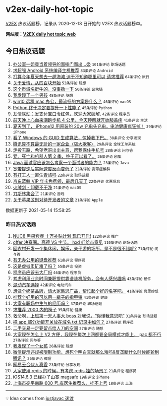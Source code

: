 # v2ex-daily-hot-topic

[V2EX](https://www.v2ex.com/) 热议话题榜，记录从 2020-12-18 日开始的 V2EX 热议话题榜单。

**网站版：[V2EX daily hot topic web](https://boojack.github.io/v2ex-daily-hot-topic-web/)**

## 今日热议话题

<!-- TODAY BEGIN -->

1. [办公室一姐竟当着领导的面摔门而出...😨](https://www.v2ex.com/t/776840) `101条评论` `职场话题`
1. [求超强 Android 系统编译主机推荐](https://www.v2ex.com/t/776838) `83条评论` `Android`
1. [打算今年夏天想去一趟海滩,迫于不知道哪里可以,请求推荐](https://www.v2ex.com/t/776866) `64条评论` `旅行`
1. [关于爱情，从四百块开始](https://www.v2ex.com/t/776822) `52条评论` `随想`
1. [这个币域名挺牛的，没事撸一下](https://www.v2ex.com/t/776830) `50条评论` `区块链`
1. [我发现了一个男孩](https://www.v2ex.com/t/776827) `48条评论` `随想`
1. [win10 远程 mac 办公，最流畅的方案是什么？](https://www.v2ex.com/t/776825) `46条评论` `macOS`
1. [Python 终于决定要提升一下性能了](https://www.v2ex.com/t/776893) `45条评论` `Python`
1. [友情联动：发支付宝口令红包，欢迎大家破解.](https://www.v2ex.com/t/776889) `42条评论` `程序员`
1. [前天晚上心血来潮跑步机 4 公里，今天睡醒就开始膝盖疼](https://www.v2ex.com/t/776860) `41条评论` `生活`
1. [夏天到了， iPhone12 用原装的 20w 充电头充电，电池健康疯狂掉！](https://www.v2ex.com/t/776849) `39条评论` `iPhone`
1. [看了 Windows 的 GUID 生成算法，惊掉我下巴。](https://www.v2ex.com/t/776972) `38条评论` `分享发现`
1. [腾讯算不算最无耻的一家企业（店大欺客）](https://www.v2ex.com/t/776908) `29条评论` `全球工单系统`
1. [走投无路，希望老哥出出主意，帮我保住手机号](https://www.v2ex.com/t/776991) `28条评论` `问与答`
1. [爱、死亡和机器人第 2 季，终于可以看了。](https://www.v2ex.com/t/776973) `26条评论` `剧集`
1. [Java 面试官应该怎么考察一个面试者的能力？](https://www.v2ex.com/t/776891) `23条评论` `Java`
1. [宽带提速后实际速度反而变低了](https://www.v2ex.com/t/776978) `22条评论` `宽带症候群`
1. [有打工人一直住青旅吗](https://www.v2ex.com/t/776925) `22条评论` `职场话题`
1. [京东蓝鲸 VIP 年卡免费领，最后几天了](https://www.v2ex.com/t/776834) `22条评论` `优惠信息`
1. [火绒剑 - 卸载不干净](https://www.v2ex.com/t/776957) `21条评论` `macOS`
1. [刀斯林集合了](https://www.v2ex.com/t/776932) `21条评论` `游戏`
1. [关于苹果区别对待开发者的文章](https://www.v2ex.com/t/776920) `21条评论` `Apple`

数据更新于 2021-05-14 15:58:25

<!-- TODAY END -->

### 昨日热议话题

<!-- YESTERDAY BEGIN -->

1. [NUC8 黑果套餐 十万补贴计划 现已开启!](https://www.v2ex.com/t/776638) `122条评论` `推广`
1. [offer 决赛圈。高德 VS 字节， hxd 们给点意见](https://www.v2ex.com/t/776661) `110条评论` `职场话题`
1. [回农村开发一个集休闲，娱乐，亲子游的场所，是不是很不错呢?](https://www.v2ex.com/t/776622) `71条评论` `问与答`
1. [有无办公用的键盘推荐](https://www.v2ex.com/t/776687) `61条评论` `程序员`
1. [这是虚拟币矿难了吗？](https://www.v2ex.com/t/776615) `55条评论` `投资`
1. [程序员应该去大厂吗](https://www.v2ex.com/t/776708) `46条评论` `程序员`
1. [考虑利用业余时间兼职提供靠谱装机服务，会有人感兴趣吗](https://www.v2ex.com/t/776716) `43条评论` `硬件`
1. [混动汽车选择](https://www.v2ex.com/t/776627) `42条评论` `电动汽车`
1. [想做个奶茶品牌，请大家集思广益，帮忙起个好的名字吧。](https://www.v2ex.com/t/776757) `41条评论` `奇思妙想`
1. [推荐个好用的可以用一辈子的指甲钳](https://www.v2ex.com/t/776769) `41条评论` `健康`
1. [大家有职场中生气的经历吗？](https://www.v2ex.com/t/776679) `37条评论` `职场话题`
1. [求推荐 2000 内的椅子](https://www.v2ex.com/t/776673) `35条评论` `健康`
1. [救命啊，上班第一天人事大 boss 对我说，“你懂我意思吧”](https://www.v2ex.com/t/776771) `31条评论` `职场话题`
1. [把 app 部分功能开关放在域名 txt 记录中如何？](https://www.v2ex.com/t/776749) `27条评论` `程序员`
1. [二手交易一定要留点给人刀的空间](https://www.v2ex.com/t/776747) `27条评论` `随想`
1. [大家现在怎么上 V2 方便，我现在每次上网都要全局模式才能上， pac 都不行](https://www.v2ex.com/t/776646) `27条评论` `问与答`
1. [我发现了一个女孩](https://www.v2ex.com/t/776797) `26条评论` `随想`
1. [微信提示违规被限制功能，想死个明白真就那么难吗&反垄断什么时候能轮到腾讯？](https://www.v2ex.com/t/776787) `26条评论` `微信`
1. [网易云合伙人真香](https://www.v2ex.com/t/776626) `23条评论` `分享发现`
1. [大家使用 redis 的时候，有考虑 redis 挂的场景？](https://www.v2ex.com/t/776764) `21条评论` `程序员`
1. [iOS14.6.3 已经办了山寨 magsafe](https://www.v2ex.com/t/776715) `19条评论` `iPhone`
1. [上海市宛平南路 600 号.有医生推荐么，挂不上号](https://www.v2ex.com/t/776692) `18条评论` `上海`

<!-- YESTERDAY END -->

---

💡 Idea comes from [justjavac 迷渡](https://github.com/justjavac/)
